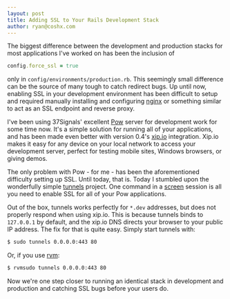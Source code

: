 ```yaml
---
layout: post
title: Adding SSL to Your Rails Development Stack
author: ryan@coshx.com
---
```

The biggest difference between the development and production stacks for most applications I've worked on has been the inclusion of 

```ruby
config.force_ssl = true
```

only in `config/environments/production.rb`. This seemingly small difference can be the source of many tough to catch redirect bugs. Up until now, enabling SSL in your development environment has been difficult to setup and required manually installing and configuring [nginx](http://nginx.com) or something similar to act as an SSL endpoint and reverse proxy.

I've been using 37Signals' excellent [Pow](http://pow.cx) server for development work for some time now. It's a simple solution for running all of your applications, and has been made even better with version 0.4's [xip.io](http://xip.io) integration. Xip.io makes it easy for any device on your local network to access your development server, perfect for testing mobile sites, Windows browsers, or giving demos.

The only problem with Pow - for me - has been the aforementioned difficulty setting up SSL. Until today, that is. Today I stumbled upon the wonderfully simple [tunnels](https://github.com/jugyo/tunnels) project. One command in a [screen](http://www.gnu.org/software/screen/) session is all you need to enable SSL for all of your Pow applications.

Out of the box, tunnels works perfectly for `*.dev` addresses, but does not properly respond when using xip.io. This is because tunnels binds to `127.0.0.1` by default, and the xip.io DNS directs your browser to your public IP address. The fix for that is quite easy. Simply start tunnels with:

```bash
$ sudo tunnels 0.0.0.0:443 80
```

Or, if you use [rvm](http://rvm.io):

```bash
$ rvmsudo tunnels 0.0.0.0:443 80
```

Now we're one step closer to running an identical stack in development and production and catching SSL bugs before your users do.
